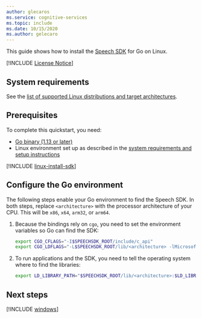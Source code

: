 ```yaml
---
author: glecaros
ms.service: cognitive-services
ms.topic: include
ms.date: 10/15/2020
ms.author: gelecaro
---
```


This guide shows how to install the [Speech SDK](~/articles/cognitive-services/speech-service/speech-sdk.md) for Go on Linux. 

[!INCLUDE [License Notice](~/includes/cognitive-services-speech-service-license-notice.md)]

## System requirements

See the [list of supported Linux distributions and target architectures](~/articles/cognitive-services/speech-service/speech-sdk.md).

## Prerequisites

To complete this quickstart, you need:

* [Go binary (1.13 or later)](https://golang.org/dl/)
* Linux environment set up as described in the [system requirements and setup instructions](~/articles/cognitive-services/speech-service/speech-sdk.md#get-the-speech-sdk)


[!INCLUDE [linux-install-sdk](linux-install-sdk.md)]


## Configure the Go environment

The following steps enable your Go environment to find the Speech SDK. In both steps, replace `<architecture>` with the processor architecture of your CPU. This will be `x86`, `x64`, `arm32`, or `arm64`.

1. Because the bindings rely on `cgo`, you need to set the environment variables so Go can find the SDK:

   ```sh
   export CGO_CFLAGS="-I$SPEECHSDK_ROOT/include/c_api"
   export CGO_LDFLAGS="-L$SPEECHSDK_ROOT/lib/<architecture> -lMicrosoft.CognitiveServices.Speech.core"
   ```

1. To run applications and the SDK, you need to tell the operating system where to find the libraries:

   ```sh
   export LD_LIBRARY_PATH="$SPEECHSDK_ROOT/lib/<architecture>:$LD_LIBRARY_PATH"
   ```

## Next steps

[!INCLUDE [windows](../quickstart-list-go.md)]
